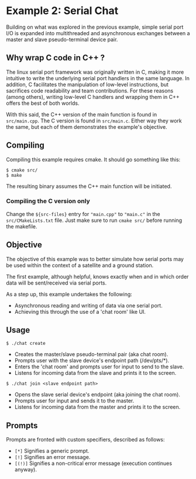 # Example 2: Serial Chat
Building on what was explored in the previous example, simple serial port I/O is expanded into multithreaded and asynchronous exchanges between a master and slave pseudo-terminal device pair.

## Why wrap C code in C++ ?
The linux serial port framework was originally written in C, making it more intuitive to write the underlying serial port handlers in the same language. In addition, C facilitates the manipulation of low-level instructions, but sacrifices code readability and team contributions. For these reasons (among others), writing low-level C handlers and wrapping them in C++ offers the best of both worlds.

With this said, the C++ version of the main function is found in `src/main.cpp`. The C version is found in `src/main.c`. Either way they work the same, but each of them demonstrates the example's objective.

## Compiling
Compiling this example requires cmake. It should go something like this:
```
$ cmake src/
$ make
```

The resulting binary assumes the C++ main function will be initiated.

### Compiling the C version only
Change the `${src-files}` entry for `"main.cpp"` to `"main.c"` in the `src/CMakeLists.txt` file. Just make sure to run `cmake src/` before running the makefile.

## Objective
The objective of this example was to better simulate how serial ports may be used within the context of a satellite and a ground station.

The first example, although helpful, knows exactly when and in which order data will be sent/received via serial ports.

As a step up, this example undertakes the following:
* Asynchronous reading and writing of data via one serial port.
* Achieving this through the use of a 'chat room' like UI.

## Usage
`$ ./chat create `
* Creates the master/slave pseudo-terminal pair (aka chat room).
* Prompts user with the slave device's endpoint path (/dev/pts/\*).
* Enters the 'chat room' and prompts user for input to send to the slave.
* Listens for incoming data from the slave and prints it to the screen.

`$ ./chat join <slave endpoint path>`
* Opens the slave serial device's endpoint (aka joining the chat room).
* Prompts user for input and sends it to the master.
* Listens for incoming data from the master and prints it to the screen.

## Prompts
Prompts are fronted with custom specifiers, described as follows:
* `[*]`     Signifies a generic prompt.
* `[!]`     Signifies an error message.
* `[(!)]`   Signifies a non-critical error message (execution continues anyway).
